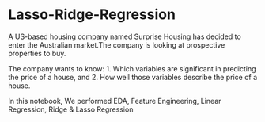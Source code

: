 # Lasso-Ridge-Regression

A US-based housing company named Surprise Housing has decided to enter the Australian market.The company is looking at prospective properties to buy. 

The company wants to know:
    1. Which variables are significant in predicting the price of a house, and
    2. How well those variables describe the price of a house.
    
In this notebook, We performed EDA, Feature Engineering, Linear Regression, Ridge & Lasso Regression
